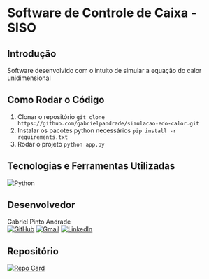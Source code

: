 # Software de Controle de Caixa - SISO

## Introdução

Software desenvolvido com o intuito de simular a equação do calor unidimensional

## Como Rodar o Código

1. Clonar o repositório `git clone https://github.com/gabrielpandrade/simulacao-edo-calor.git`
2. Instalar os pacotes python necessários `pip install -r requirements.txt`
3. Rodar o projeto `python app.py`

## Tecnologias e Ferramentas Utilizadas

![Python](https://img.shields.io/badge/-Python-black?style=for-the-badge&logo=python)

## Desenvolvedor

Gabriel Pinto Andrade
<br>
[![GitHub](https://img.shields.io/badge/GitHub-100000?style=for-the-badge&logo=github&logoColor=white)](https://github.com/gabrielpandrade)
[![Gmail](https://img.shields.io/badge/Gmail-333333?style=for-the-badge&logo=gmail&logoColor=red)](mailto:pintoandradegabriel@gmail.com)
[![LinkedIn](https://img.shields.io/badge/LinkedIn-0077B5?style=for-the-badge&logo=linkedin&logoColor=white)](https://www.linkedin.com/in/gabriel-pinto-andrade-4414a6215//)

## Repositório

[![Repo Card](https://github-readme-stats.vercel.app/api/pin/?username=gabrielpandrade&repo=simulacao-edo-calor&bg_color=000&border_color=30A3DC&show_icons=true&icon_color=30A3DC&title_color=E94D5F&text_color=FFF)](https://github.com/gabrielpandrade/simulacao-edo-calor)
